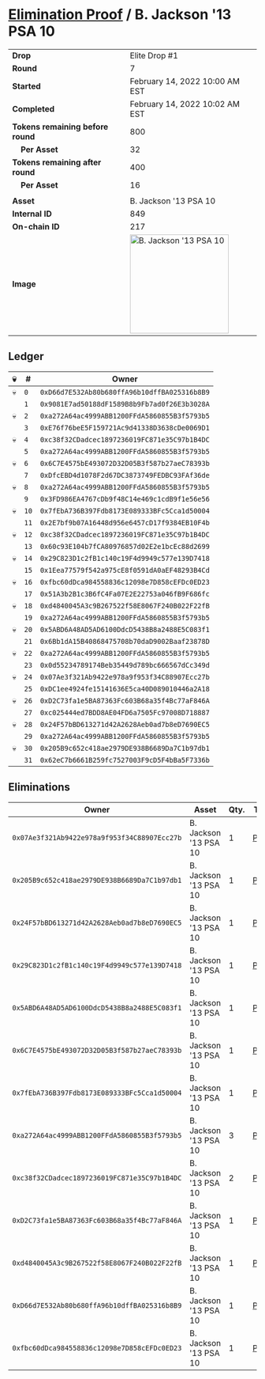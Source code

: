 # [Elimination Proof](./readme.md) / B. Jackson &#039;13 PSA 10

|||
|---|---|
| **Drop** | Elite Drop #1 |
| **Round** | 7 |
| **Started** | February 14, 2022 10:00 AM EST |
| **Completed** | February 14, 2022 10:02 AM EST |
| **Tokens remaining before round** | 800 |
| **&nbsp;&nbsp;&nbsp;&nbsp;Per Asset** | 32 |
| **Tokens remaining after round** | 400 |
| **&nbsp;&nbsp;&nbsp;&nbsp;Per Asset** | 16 |
| | |
| **Asset** | B. Jackson &#039;13 PSA 10 |
| **Internal ID** | 849 |
| **On-chain ID** | 217 |
| **Image** | <img src="https://tcdn.blokpax.com/95836cf2-27e9-43f4-a5d9-cef30d61e13e/f8a2da147e58a824ef1c17395c0e9f5a16ccde0e7ecf9c8cf520e4190fd7d0ab.png" height="200" alt="B. Jackson &#039;13 PSA 10" /> |

## Ledger

| 💀 | # | Owner |
| --- | --- | --- |
| 💀 | `0` | `0xD66d7E532Ab80b680ffA96b10dffBA025316b8B9` |
|  | `1` | `0x9081E7ad50188dF1589B8b9Fb7ad0f26E3b3028A` |
| 💀 | `2` | `0xa272A64ac4999ABB1200FFdA5860855B3f5793b5` |
|  | `3` | `0xE76f76beE5F159721Ac9d41338D3638cDe0069D1` |
| 💀 | `4` | `0xc38f32CDadcec1897236019FC871e35C97b1B4DC` |
|  | `5` | `0xa272A64ac4999ABB1200FFdA5860855B3f5793b5` |
| 💀 | `6` | `0x6C7E4575bE493072D32D05B3f587b27aeC78393b` |
|  | `7` | `0xDfcEBD4d1078F2d67DC3873749FEDBC93FAf36de` |
| 💀 | `8` | `0xa272A64ac4999ABB1200FFdA5860855B3f5793b5` |
|  | `9` | `0x3FD986EA4767cDb9f48C14e469c1cdB9f1e56e56` |
| 💀 | `10` | `0x7fEbA736B397Fdb8173E089333BFc5Cca1d50004` |
|  | `11` | `0x2E7bf9b07A16448d956e6457cD17f9384EB10F4b` |
| 💀 | `12` | `0xc38f32CDadcec1897236019FC871e35C97b1B4DC` |
|  | `13` | `0x60c93E104b7fCA80976857d02E2e1bcEc88d2699` |
| 💀 | `14` | `0x29C823D1c2fB1c140c19F4d9949c577e139D7418` |
|  | `15` | `0x1Eea77579f542a975cE8f0591dA0aEF48293B4Cd` |
| 💀 | `16` | `0xfbc60dDca984558836c12098e7D858cEFDc0ED23` |
|  | `17` | `0x51A3b2B1c3B6fC4Fa07E2E22753a046fB9F686fc` |
| 💀 | `18` | `0xd4840045A3c9B267522f58E8067F240B022F22fB` |
|  | `19` | `0xa272A64ac4999ABB1200FFdA5860855B3f5793b5` |
| 💀 | `20` | `0x5ABD6A48AD5AD6100DdcD5438B8a2488E5C083f1` |
|  | `21` | `0x6Bb1dA15B40868475708b70daD9002Baaf23878D` |
| 💀 | `22` | `0xa272A64ac4999ABB1200FFdA5860855B3f5793b5` |
|  | `23` | `0x0d55234789174Beb35449d789bc666567dCc349d` |
| 💀 | `24` | `0x07Ae3f321Ab9422e978a9f953f34C88907Ecc27b` |
|  | `25` | `0xDC1ee4924fe15141636E5ca40D089010446a2A18` |
| 💀 | `26` | `0xD2C73fa1e5BA87363Fc603B68a35f4Bc77aF846A` |
|  | `27` | `0xc025444ed7BDD8AE04FD6a7505Fc97008D718887` |
| 💀 | `28` | `0x24F57bBD613271d42A2628Aeb0ad7b8eD7690EC5` |
|  | `29` | `0xa272A64ac4999ABB1200FFdA5860855B3f5793b5` |
| 💀 | `30` | `0x205B9c652c418ae2979DE938B6689Da7C1b97db1` |
|  | `31` | `0x62eC7b6661B259fc7527003F9cD5F4bBa5F7336b` |


## Eliminations

| Owner | Asset | Qty. | Transaction |
| --- | --- | --- | --- |
| `0x07Ae3f321Ab9422e978a9f953f34C88907Ecc27b` | B. Jackson '13 PSA 10 | 1 | [Polygonscan](https://polygonscan.com/tx/0x1a3c269caa382190269304eb3bae0a55ada31158a56309c3b1be139bac7d1c8a) |
| `0x205B9c652c418ae2979DE938B6689Da7C1b97db1` | B. Jackson '13 PSA 10 | 1 | [Polygonscan](https://polygonscan.com/tx/0x4ed376d71f7b53de30d57420b9aa9eb8e584ee78d3ee2da9351a5c31fd2ce802) |
| `0x24F57bBD613271d42A2628Aeb0ad7b8eD7690EC5` | B. Jackson '13 PSA 10 | 1 | [Polygonscan](https://polygonscan.com/tx/0x457ae8b5a2cc50515d1f2d528e77789cab37ae3bd4c44fb020b4492582d94c1f) |
| `0x29C823D1c2fB1c140c19F4d9949c577e139D7418` | B. Jackson '13 PSA 10 | 1 | [Polygonscan](https://polygonscan.com/tx/0x1ef308e0503271bb411a922e616d4202d09a6cb9156ce735c979a4f008b72ba8) |
| `0x5ABD6A48AD5AD6100DdcD5438B8a2488E5C083f1` | B. Jackson '13 PSA 10 | 1 | [Polygonscan](https://polygonscan.com/tx/0xf62a986caa93fd44bb9b86369f2a5d4a7d68a3463783d1523726270c28bc3476) |
| `0x6C7E4575bE493072D32D05B3f587b27aeC78393b` | B. Jackson '13 PSA 10 | 1 | [Polygonscan](https://polygonscan.com/tx/0x1be9b93b4ce01f191ba55eaf96744e1e226134ffb3332af287043d7240135e18) |
| `0x7fEbA736B397Fdb8173E089333BFc5Cca1d50004` | B. Jackson '13 PSA 10 | 1 | [Polygonscan](https://polygonscan.com/tx/0xd30cf2528abc1491e035339a371d2d79e98db7548b71e0c521f6784c2c543b73) |
| `0xa272A64ac4999ABB1200FFdA5860855B3f5793b5` | B. Jackson '13 PSA 10 | 3 | [Polygonscan](https://polygonscan.com/tx/0x6420d036037304e19a52523c63061aaaa6a3ba590f1166041955a2de0a9b63da) |
| `0xc38f32CDadcec1897236019FC871e35C97b1B4DC` | B. Jackson '13 PSA 10 | 2 | [Polygonscan](https://polygonscan.com/tx/0xd9ad2804cf778c270a1ec0fe1d4ed60adadd5dc4478b7416640d75b06eea2cd7) |
| `0xD2C73fa1e5BA87363Fc603B68a35f4Bc77aF846A` | B. Jackson '13 PSA 10 | 1 | [Polygonscan](https://polygonscan.com/tx/0xf81ceb10d2575a24fe4676462c6be8db2091b90834bdf91a7a5cce3e103c821b) |
| `0xd4840045A3c9B267522f58E8067F240B022F22fB` | B. Jackson '13 PSA 10 | 1 | [Polygonscan](https://polygonscan.com/tx/0x80bbd3f0adeeffdd51f2d7f3e0c12fab11da07938436b38de46f359076a6c08a) |
| `0xD66d7E532Ab80b680ffA96b10dffBA025316b8B9` | B. Jackson '13 PSA 10 | 1 | [Polygonscan](https://polygonscan.com/tx/0x9ae68ad61dd277bdb97bfc013fae00d98be7dcce5b841da4d5c1b9bbfe788f13) |
| `0xfbc60dDca984558836c12098e7D858cEFDc0ED23` | B. Jackson '13 PSA 10 | 1 | [Polygonscan](https://polygonscan.com/tx/0x1d75e2864c34161eb275276d0c3c5a89214475185678a45573f2374f93fc099c) |
